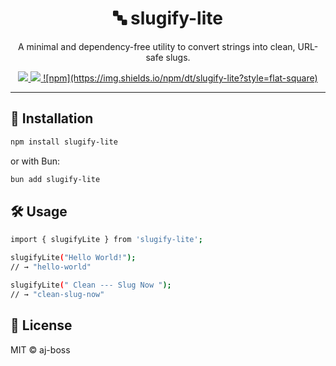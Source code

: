 <h1 align="center">🔤 slugify-lite</h1>

<p align="center">
  A minimal and dependency-free utility to convert strings into clean, URL-safe slugs.
</p>

<p align="center">
  <a href="https://www.npmjs.com/package/slugify-lite">
    <img src="https://img.shields.io/npm/v/slugify-lite?color=blue" />
  </a>
  <a href="./LICENSE">
    <img src="https://img.shields.io/npm/l/slugify-lite" />
  </a>
  <a href='https://www.npmjs.com/package/slugify-lite'> 
    ![npm](https://img.shields.io/npm/dt/slugify-lite?style=flat-square)
  </a>
</p>

---

## 🚀 Installation

```bash
npm install slugify-lite
```

or with Bun:

```bash
bun add slugify-lite
```

## 🛠️ Usage

```bash
import { slugifyLite } from 'slugify-lite';

slugifyLite("Hello World!");
// → "hello-world"

slugifyLite(" Clean --- Slug Now ");
// → "clean-slug-now"

```

## 📄 License

MIT © aj-boss
